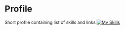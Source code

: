 # Profile
Short profile containing list of skills and links
[![My Skills](https://skillicons.dev/icons?i=js,html,css,wasm)](https://skillicons.dev)
